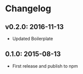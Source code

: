 # Changelog

## v0.2.0: 2016-11-13

- Updated Boilerplate

## 0.1.0: 2015-08-13

- First release and publish to npm
